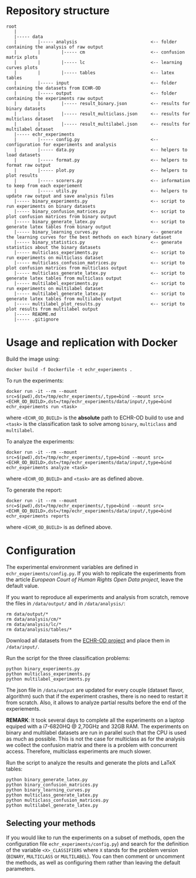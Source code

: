 # Repository structure

```
root
   |
   |----- data
   |        |----- analysis                            <-- folder containing the analysis of raw output
   |        |        |----- cm                         <-- confusion matrix plots
   |        |        |----- lc                         <-- learning curves plots
   |        |        |----- tables                     <-- latex tables
   |        |----- input                               <-- folder containing the datasets from ECHR-OD
   |        |----- output                              <-- folder containing the experiments raw output
   |        |        |----- result_binary.json         <-- results for binary datasets
   |        |        |----- result_multiclass.json     <-- results for multiclass dataset
   |        |        |----- result_multilabel.json     <-- results for multilabel dataset
   |----- echr_experiments
   |        |----- config.py                           <-- configuration for experiments and analysis
   |        |----- data.py                             <-- helpers to load datasets
   |        |----- format.py                           <-- helpers to format raw output
   |        |----- plot.py                             <-- helpers to plot results
   |        |----- scorers.py                          <-- information to keep from each experiement
   |        |----- utils.py                            <-- helpers to update raw output and save analysis files
   |----- binary_experiments.py                        <-- script to run experiments on binary datasets
   |----- binary_confusion_matrices.py                 <-- script to plot confusion matrices from binary output
   |----- binary_generate_latex.py                     <-- script to generate latex tables from binary output
   |----- binary_learning_curves.py                    <-- generate the learning curves for the best methods on each binary dataset
   |----- binary_statistics.py                         <-- generate statistics about the binary datasets
   |----- multiclass_experiments.py                    <-- script to run experiments on multiclass dataset
   |----- multiclass_confusion_matrices.py             <-- script to plot confusion matrices from multiclass output
   |----- multiclass_generate_latex.py                 <-- script to generate latex tables from multiclass output
   |----- multilabel_experiments.py                    <-- script to run experiments on multilabel dataset
   |----- multilabel_generate_latex.py                 <-- script to generate latex tables from multilabel output
   |----- multilabel_plot_results.py                   <-- script to plot results from multilabel output
   |----- README.md
   |----- .gitignore
```


# Usage and replication with Docker

Build the image using:
```
docker build -f Dockerfile -t echr_experiments .
```

To run the experiments:
```
docker run -it --rm --mount src=$(pwd),dst=/tmp/echr_experiments/,type=bind --mount src=<ECHR_OD_BUILD>,dst=/tmp/echr_experiments/data/input/,type=bind echr_experiments run <task>
```
where `<ECHR_OD_BUILD>` is the **absolute** path to ECHR-OD build to use and `<task>` is the classification task to solve among `binary`, `multiclass` and `multilabel`.


To analyze the experiments:
```
docker run -it --rm --mount src=$(pwd),dst=/tmp/echr_experiments/,type=bind --mount src=<ECHR_OD_BUILD>,dst=/tmp/echr_experiments/data/input/,type=bind echr_experiments analyze <task>
```
where `<ECHR_OD_BUILD>` and `<task>` are as defined above.


To generate the report:
```
docker run -it --rm --mount src=$(pwd),dst=/tmp/echr_experiments/,type=bind --mount src=<ECHR_OD_BUILD>,dst=/tmp/echr_experiments/data/input/,type=bind echr_experiments reports
```
where `<ECHR_OD_BUILD>` is as defined above.


# Configuration

The experimental environment variables are defined in ```echr_experiments/config.py```. If you wish to replicate  the experiments from the article *European Court of Human Rights Open Data project*, leave the default value.

If you want to reproduce all experiments and analysis from scratch, remove the files in ```/data/output/``` and in ```/data/analysis/```:
```
rm data/output/*
rm data/analysis/cm/*
rm data/analysis/lc/*
rm data/analysis/tables/*
```

Download all datasets from the [ECHR-OD project](https://echr-opendata.eu) and place them in ```/data/input/```.

Run the script for the three classification problems:
```
python binary_experiments.py
python multiclass_experiments.py
python multilabel_experiments.py
```
The json file in ```/data/output``` are updated for every couple (dataset flavor, algorithm) such that if the experiment crashes, there is no need to restart it from scratch. Also, it allows to analyze partial results before the end of the experiements.

**REMARK**: It took several days to complete all the experiments on a laptop equiped with a i7-6820HQ @ 2,70GHz and 32GB RAM. The experiments on binary and multilabel datasets are run in parallel such that the CPU is used as much as possible. This is not the case for multiclass as for the analysis we collect the confusion matrix and there is a problem with concurrent access. Therefore, multiclass experiments are much slower.

Run the script to analyze the results and generate the plots and LaTeX tables:
```
python binary_generate_latex.py
python binary_confusion_matrices.py
python binary_learning_curves.py
python multiclass_generate_latex.py
python multiclass_confusion_matrices.py
python multilabel_generate_latex.py
```

## Selecting your methods

If you would like to run the experiments on a subset of methods, open the configuration file ```echr_experiments/config.py```) and search for the definition of the variable ```<X>_CLASSIFIERS``` where ```X``` stands for the problem version (```BINARY```, ```MULTICLASS``` or ```MULTILABEL```). You can then comment or uncomment the methods, as well as configuring them rather than leaving the default parameters.

